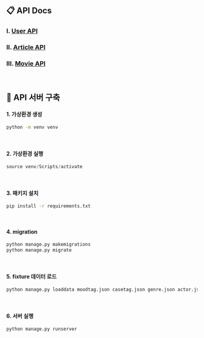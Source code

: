 ## 📋 API Docs

### I. [User API](https://github.com/HerrineKim/movie-playlist/blob/master/movie-playlist-BE/docs/User%20API.md)

### II. [Article API](https://github.com/HerrineKim/movie-playlist/blob/master/movie-playlist-BE/docs/Article%20API.md)

### III. [Movie API](https://github.com/HerrineKim/movie-playlist/blob/master/movie-playlist-BE/docs/Movie%20API.md)

<br>

## 📑 API 서버 구축

#### 1. 가상환경 생성

```bash
python -m venv venv
```

<br>

#### 2. 가상환경 실행

```python
source venv/Scripts/activate
```

<br>

#### 3. 패키지 설치

```bash
pip install -r requirements.txt
```

<br>

#### 4. migration

```bash
python manage.py makemigrations
python manage.py migrate
```

<br>

#### 5. fixture 데이터 로드

```bash
python manage.py loaddata moodtag.json casetag.json genre.json actor.json movie.json
```

<br>

#### 6. 서버 실행

```bash
python manage.py runserver
```

